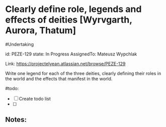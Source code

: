 # Clearly define role, legends and effects of deities [Wyrvgarth, Aurora, Thatum]
#Undertaking

id: PEZE-129
state: In Progress
AssignedTo: Mateusz Wypchlak

Link: https://projectelyean.atlassian.net/browse/PEZE-129

Write one legend for each of the three deities, clearly defining their roles in the world and the effects that manifest in the world.

#todo:
- [ ] Create todo list
- [ ] 

## Notes:
